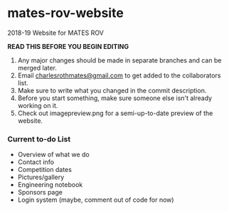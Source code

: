 # mates-rov-website
2018-19 Website for MATES ROV

<b>READ THIS BEFORE YOU BEGIN EDITING</b>
1. Any major changes should be made in separate branches and can be merged later.
2. Email charlesrothmates@gmail.com to get added to the collaborators list.
3. Make sure to write what you changed in the commit description.
4. Before you start something, make sure someone else isn't already working on it.
5. Check out imagepreview.png for a semi-up-to-date preview of the website.

### Current to-do List
- Overview of what we do
- Contact info
- Competition dates
- Pictures/gallery
- Engineering notebook
- Sponsors page
- Login system (maybe, comment out of code for now)
